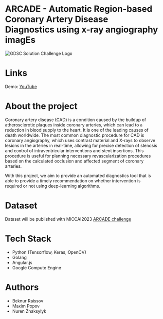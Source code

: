# ARCADE - Automatic Region-based Coronary Artery Disease Diagnostics using x-ray angiography imagEs
![GDSC Solution Challenge Logo](https://github.com/PffTRUBETSKOY/angio_solution_challenge2023/blob/main/imgs/solution.jpg)

# Links
Demo: [YouTube](https://youtu.be/QtkE6sAC2t4)

# About the project
Coronary artery disease (CAD) is a condition caused by the buildup of atherosclerotic plaques inside coronary arteries, which can lead to a reduction in blood supply to the heart. It is one of the leading causes of death worldwide. The most common diagnostic procedure for CAD is coronary angiography, which uses contrast material and X-rays to observe lesions in the arteries in real-time, allowing for precise detection of stenosis and control of intraventricular interventions and stent insertions. This procedure is useful for planning necessary revascularization procedures based on the calculated occlusion and affected segment of coronary arteries.

With this project, we aim to provide an automated diagnostics tool that is able to provide a timely recommendation on whether intervention is required or not using deep-learning algorithms.

# Dataset
Dataset will be published with MICCAI2023 [ARCADE challenge](arcade.grand-challenge.org)

# Tech Stack
- Python (Tensorflow, Keras, OpenCV)
- Golang
- Angular.js
- Google Compute Engine


# Authors
- Beknur Raissov
- Maxim Popov
- Nuren Zhaksylyk
